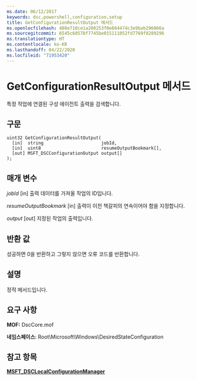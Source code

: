 ```yaml
---
ms.date: 06/12/2017
keywords: dsc,powershell,configuration,setup
title: GetConfigurationResultOutput 메서드
ms.openlocfilehash: 480e710ce1a208253f0e664474c3e9bab296066a
ms.sourcegitcommit: 6545c60578f7745be015111052fd7769f8289296
ms.translationtype: HT
ms.contentlocale: ko-KR
ms.lasthandoff: 04/22/2020
ms.locfileid: "71953420"
---
```

# <a name="getconfigurationresultoutput-method"></a>GetConfigurationResultOutput 메서드

특정 작업에 연결된 구성 에이전트 출력을 검색합니다.

## <a name="syntax"></a>구문

```mof
uint32 GetConfigurationResultOutput(
  [in]  string                      jobId,
  [in]  uint8                       resumeOutputBookmark[],
  [out] MSFT_DSCConfigurationOutput output[]
);
```

## <a name="parameters"></a>매개 변수

*jobId* \[in\] 출력 데이터를 가져올 작업의 ID입니다.

*resumeOutputBookmark* \[in\] 출력이 이전 책갈피의 연속이어야 함을 지정합니다.

*output* \[out\] 지정된 작업의 출력입니다.

## <a name="return-value"></a>반환 값

성공하면 0을 반환하고 그렇지 않으면 오류 코드를 반환합니다.

## <a name="remarks"></a>설명

정적 메서드입니다.

## <a name="requirements"></a>요구 사항

**MOF:** DscCore.mof

**네임스페이스**: Root\Microsoft\Windows\DesiredStateConfiguration

## <a name="see-also"></a>참고 항목

[**MSFT_DSCLocalConfigurationManager**](msft-dsclocalconfigurationmanager.md)
